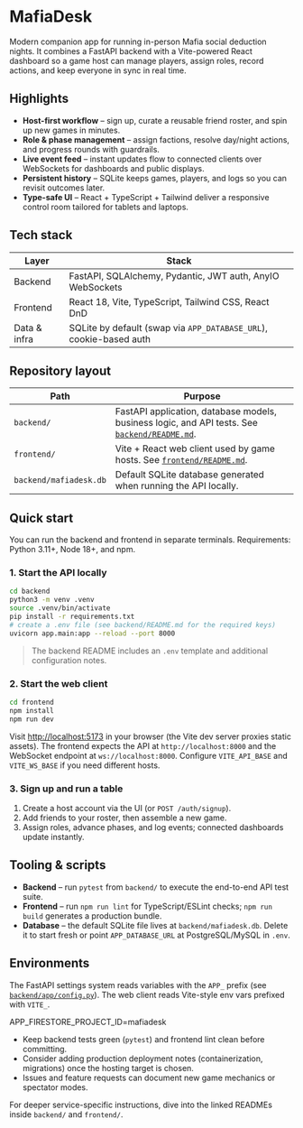 # MafiaDesk

Modern companion app for running in-person Mafia social deduction nights. It combines a FastAPI backend with a Vite-powered React dashboard so a game host can manage players, assign roles, record actions, and keep everyone in sync in real time.

## Highlights

- **Host-first workflow** – sign up, curate a reusable friend roster, and spin up new games in minutes.
- **Role & phase management** – assign factions, resolve day/night actions, and progress rounds with guardrails.
- **Live event feed** – instant updates flow to connected clients over WebSockets for dashboards and public displays.
- **Persistent history** – SQLite keeps games, players, and logs so you can revisit outcomes later.
- **Type-safe UI** – React + TypeScript + Tailwind deliver a responsive control room tailored for tablets and laptops.

## Tech stack

| Layer | Stack |
| --- | --- |
| Backend | FastAPI, SQLAlchemy, Pydantic, JWT auth, AnyIO WebSockets |
| Frontend | React 18, Vite, TypeScript, Tailwind CSS, React DnD |
| Data & infra | SQLite by default (swap via `APP_DATABASE_URL`), cookie-based auth |

## Repository layout

| Path | Purpose |
| --- | --- |
| `backend/` | FastAPI application, database models, business logic, and API tests. See [`backend/README.md`](backend/README.md). |
| `frontend/` | Vite + React web client used by game hosts. See [`frontend/README.md`](frontend/README.md). |
| `backend/mafiadesk.db` | Default SQLite database generated when running the API locally. |

## Quick start

You can run the backend and frontend in separate terminals. Requirements: Python 3.11+, Node 18+, and npm.

### 1. Start the API locally

```bash
cd backend
python3 -m venv .venv
source .venv/bin/activate
pip install -r requirements.txt
# create a .env file (see backend/README.md for the required keys)
uvicorn app.main:app --reload --port 8000
```

> The backend README includes an `.env` template and additional configuration notes.

### 2. Start the web client

```bash
cd frontend
npm install
npm run dev
```

Visit [http://localhost:5173](http://localhost:5173) in your browser (the Vite dev server proxies static assets). The frontend expects the API at `http://localhost:8000` and the WebSocket endpoint at `ws://localhost:8000`. Configure `VITE_API_BASE` and `VITE_WS_BASE` if you need different hosts.

### 3. Sign up and run a table

1. Create a host account via the UI (or `POST /auth/signup`).
2. Add friends to your roster, then assemble a new game.
3. Assign roles, advance phases, and log events; connected dashboards update instantly.

## Tooling & scripts

- **Backend** – run `pytest` from `backend/` to execute the end-to-end API test suite.
- **Frontend** – run `npm run lint` for TypeScript/ESLint checks; `npm run build` generates a production bundle.
- **Database** – the default SQLite file lives at `backend/mafiadesk.db`. Delete it to start fresh or point `APP_DATABASE_URL` at PostgreSQL/MySQL in `.env`.

## Environments

The FastAPI settings system reads variables with the `APP_` prefix (see [`backend/app/config.py`](backend/app/config.py)). The web client reads Vite-style env vars prefixed with `VITE_`.


APP_FIRESTORE_PROJECT_ID=mafiadesk

- Keep backend tests green (`pytest`) and frontend lint clean before committing.
- Consider adding production deployment notes (containerization, migrations) once the hosting target is chosen.
- Issues and feature requests can document new game mechanics or spectator modes.

For deeper service-specific instructions, dive into the linked READMEs inside `backend/` and `frontend/`.
